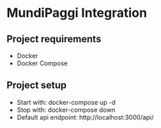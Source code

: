 # MundiPaggi Integration

## Project requirements
- Docker
- Docker Compose

## Project setup

- Start with: docker-compose up -d
- Stop with: docker-compose down
- Default api endpoint: http://localhost:3000/api/
